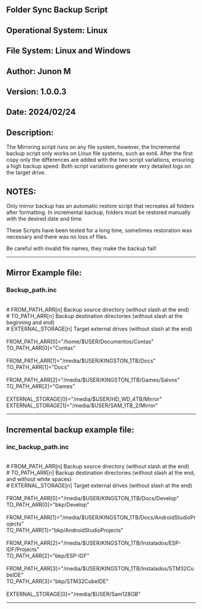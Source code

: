 ## Folder Sync Backup Script
## Operational System: Linux
## File System: Linux and Windows
## Author: Junon M
## Version: 1.0.0.3
## Date: 2024/02/24

<h2>Description:</h2> 
<p>The Mirroring script runs on any file system, however, the Incremental backup script only works on Linux file systems, such as ext4. After the first copy only the differences are added with the two script variations, ensuring a high backup speed. Both script variations generate very detailed logs on the target drive.</p>
<h2>NOTES:</h2>
<p>Only mirror backup has an automatic restore script that recreates all folders after formatting. In incremental backup, folders must be restored manually with the desired date and time.</p>
<p>These Scripts have been tested for a long time, sometimes restoration was necessary and there was no loss of files.</p>
<p>Be careful with invalid file names, they make the backup fail!</p>

<hr>

<h2>Mirror Example file:</h2> 
<h3>Backup_path.inc</h3> 
<br/>
# FROM_PATH_ARR[n] Backup source directory (without slash at the end)
<br/>
# TO_PATH_ARR[n] Backup destination directories (without slash at the beginning and end)
<br/>
# EXTERNAL_STORAGE[n] Target external drives (without slash at the end)
<br/><br/>
FROM_PATH_ARR[0]="/home/$USER/Documentos/Contas"
<br/>
TO_PATH_ARR[0]="Contas"
<br/><br/>
FROM_PATH_ARR[1]="/media/$USER/KINGSTON_1TB/Docs"
<br/>
TO_PATH_ARR[1]="Docs"
<br/><br/>
FROM_PATH_ARR[2]="/media/$USER/KINGSTON_1TB/Games/Salvos"
<br/>
TO_PATH_ARR[2]="Games"
<br/><br/>
EXTERNAL_STORAGE[0]="/media/$USER/HD_WD_4TB/Mirror"
<br/>
EXTERNAL_STORAGE[1]="/media/$USER/SAM_1TB_2/Mirror"

<hr>

<h2> Incremental backup example file: </h2> 
<h3>inc_backup_path.inc</h3>
<br/>
# FROM_PATH_ARR[n] Backup source directory (without slash at the end)
<br/>
# TO_PATH_ARR[n] Backup destination directories (without slash at the end, and without white spaces)
<br/>
# EXTERNAL_STORAGE[n] Target external drives (without slash at the end)
<br/><br/>
FROM_PATH_ARR[0]="/media/$USER/KINGSTON_1TB/Docs/Develop"
<br/>
TO_PATH_ARR[0]="bkp/Develop"
<br/><br/>
FROM_PATH_ARR[1]="/media/$USER/KINGSTON_1TB/Docs/AndroidStudioProjects"
<br/>
TO_PATH_ARR[1]="bkp/AndroidStudioProjects"
<br/><br/>
FROM_PATH_ARR[2]="/media/$USER/KINGSTON_1TB/Instalados/ESP-IDF/Projects"
<br/>
TO_PATH_ARR[2]="bkp/ESP-IDF"
<br/><br/>
FROM_PATH_ARR[3]="/media/$USER/KINGSTON_1TB/Instalados/STM32CubeIDE"
<br/>
TO_PATH_ARR[3]="bkp/STM32CubeIDE"
<br/><br/>
EXTERNAL_STORAGE[0]="/media/$USER/Sam128GB"
<hr>
